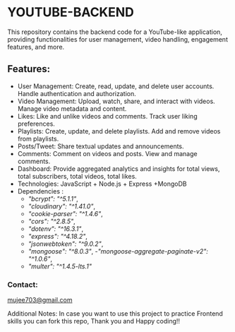 # YOUTUBE-BACKEND
This repository contains the backend code for a YouTube-like application, providing functionalities for user management, video handling, engagement features, and more.

## Features:

- User Management: Create, read, update, and delete user accounts. Handle authentication and authorization.
- Video Management: Upload, watch, share, and interact with videos. Manage video metadata and content.
- Likes: Like and unlike videos and comments. Track user liking preferences.
- Playlists: Create, update, and delete playlists. Add and remove videos from playlists.
- Posts/Tweet: Share textual updates and announcements.
- Comments: Comment on videos and posts. View and manage comments.
- Dashboard: Provide aggregated analytics and insights for total views, total subscribers, total videos, total likes.
- Technologies: JavaScript + Node.js + Express +MongoDB
- Dependencies :
    - *"bcrypt": "^5.1.1"*,
    - *"cloudinary": "^1.41.0"*,
    - *"cookie-parser": "^1.4.6"*,
    - *"cors": "^2.8.5"*,
    - *"dotenv": "^16.3.1"*,
    - *"express": "^4.18.2"*,
    - *"jsonwebtoken": "^9.0.2"*,
    - *"mongoose": "^8.0.3"*,
    -*"mongoose-aggregate-paginate-v2": "^1.0.6"*,
    - *"multer": "^1.4.5-lts.1"*
### Contact:
mujee703@gmail.com

Additional Notes:
In case you want to use this project to practice Frontend skills you can fork this repo, Thank you and Happy coding!!
